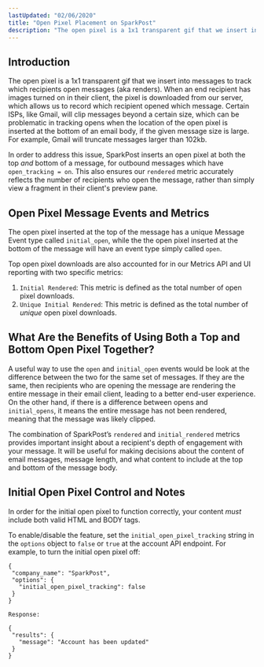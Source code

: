 ```yaml
---
lastUpdated: "02/06/2020"
title: "Open Pixel Placement on SparkPost"
description: "The open pixel is a 1x1 transparent gif that we insert into messages to track which recipients open messages (aka renders). When an end recipient has images turned on in their client, the pixel is downloaded from our server which allows us to record which recipient opened which message..."
---
```


## Introduction ##

The open pixel is a 1x1 transparent gif that we insert into messages to track which recipients open messages (aka renders). When an end recipient has images turned on in their client, the pixel is downloaded from our server, which allows us to record which recipient opened which message. Certain ISPs, like Gmail, will clip messages beyond a certain size, which can be problematic in tracking opens when the location of the open pixel is inserted at the bottom of an email body, if the given message size is large. For example, Gmail will truncate messages larger than 102kb.

In order to address this issue, SparkPost inserts an open pixel at both the top _and_ bottom of a message, for outbound messages which have `open_tracking = on`. This also ensures our `rendered` metric accurately reflects the number of recipients who open the message, rather than simply view a fragment in their client's preview pane.

## Open Pixel Message Events and Metrics ##

The open pixel inserted at the top of the message has a unique Message Event type called `initial_open`, while the the open pixel inserted at the bottom of the message will have an event type simply called `open`. 

Top open pixel downloads are also accounted for in our Metrics API and UI reporting with two specific metrics:

1. `Initial Rendered`: This metric is defined as the total number of open pixel downloads.
1. `Unique Initial Rendered`: This metric is defined as the total number of _unique_ open pixel downloads.

## What Are the Benefits of Using Both a Top and Bottom Open Pixel Together?

A useful way to use the `open` and `initial_open` events would be look at the difference between the two for the same set of messages. If they are the same, then recipients who are opening the message are rendering the entire message in their email client, leading to a better end-user experience. On the other hand, if there is a difference between opens and `initial_opens`, it means the entire message has not been rendered, meaning that the message was likely clipped.

The combination of SparkPost’s `rendered` and `initial_rendered` metrics provides important insight about a recipient's depth of engagement with your message. It will be useful for making decisions about the content of email messages, message length, and what content to include at the top and bottom of the message body.

## Initial Open Pixel Control and Notes

In order for the initial open pixel to function correctly, your content _must_ include both valid HTML and BODY tags.

To enable/disable the feature, set the `initial_open_pixel_tracking` string in the `options` object to `false` or `true` at the account API endpoint. For example, to turn the initial open pixel off:

```PUT /api/v1/account
{
 "company_name": "SparkPost",
 "options": {
   "initial_open_pixel_tracking": false
 }
}

Response:

{
 "results": {
   "message": "Account has been updated"
 }
}

